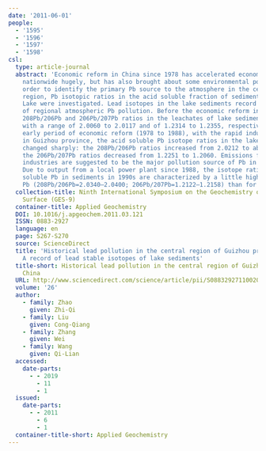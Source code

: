 ```yaml
---
date: '2011-06-01'
people:
  - '1595'
  - '1596'
  - '1597'
  - '1598'
csl:
  type: article-journal
  abstract: 'Economic reform in China since 1978 has accelerated economic development
    nationwide hugely, but has also brought about some environmental pollution. In
    order to identify the primary Pb source to the atmosphere in the central Guizhou
    region, Pb isotopic ratios in the acid soluble fraction of sediment from Hongfeng
    Lake were investigated. Lead isotopes in the lake sediments record the history
    of regional atmospheric Pb pollution. Before the economic reform in 1978, the
    208Pb/206Pb and 206Pb/207Pb ratios in the leachates of lake sediments were constant,
    with a range of 2.0060 to 2.0117 and of 1.2314 to 1.2355, respectively. In the
    early period of economic reform (1978 to 1988), with the rapid industrial growth
    in Guizhou province, the acid soluble Pb isotope ratios in the lake sediments
    changed sharply: the 208Pb/206Pb ratios increased from 2.0212 to about 2.05, while
    the 206Pb/207Pb ratios decreased from 1.2251 to 1.2060. Emissions from Pb-ore-related
    industries are suggested to be the major pollution source of Pb in this period.
    Due to output from a local power plant since 1988, the isotope ratios of the acid
    soluble Pb in sediments in 1990s are characterized by a little higher radiogenic
    Pb (208Pb/206Pb=2.0340–2.0400; 206Pb/207Pb=1.2122–1.2158) than for the 1980s.'
  collection-title: Ninth International Symposium on the Geochemistry of the Earth's
    Surface (GES-9)
  container-title: Applied Geochemistry
  DOI: 10.1016/j.apgeochem.2011.03.121
  ISSN: 0883-2927
  language: en
  page: S267-S270
  source: ScienceDirect
  title: 'Historical lead pollution in the central region of Guizhou province, China:
    A record of lead stable isotopes of lake sediments'
  title-short: Historical lead pollution in the central region of Guizhou province,
    China
  URL: http://www.sciencedirect.com/science/article/pii/S0883292711002009
  volume: '26'
  author:
    - family: Zhao
      given: Zhi-Qi
    - family: Liu
      given: Cong-Qiang
    - family: Zhang
      given: Wei
    - family: Wang
      given: Qi-Lian
  accessed:
    date-parts:
      - - 2019
        - 11
        - 1
  issued:
    date-parts:
      - - 2011
        - 6
        - 1
  container-title-short: Applied Geochemistry
---
```

